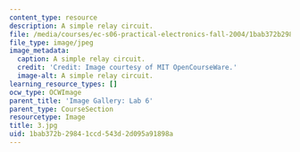 ```yaml
---
content_type: resource
description: A simple relay circuit.
file: /media/courses/ec-s06-practical-electronics-fall-2004/1bab372b29841ccd543d2d095a91898a_3.jpg
file_type: image/jpeg
image_metadata:
  caption: A simple relay circuit.
  credit: 'Credit: Image courtesy of MIT OpenCourseWare.'
  image-alt: A simple relay circuit.
learning_resource_types: []
ocw_type: OCWImage
parent_title: 'Image Gallery: Lab 6'
parent_type: CourseSection
resourcetype: Image
title: 3.jpg
uid: 1bab372b-2984-1ccd-543d-2d095a91898a
---
```

